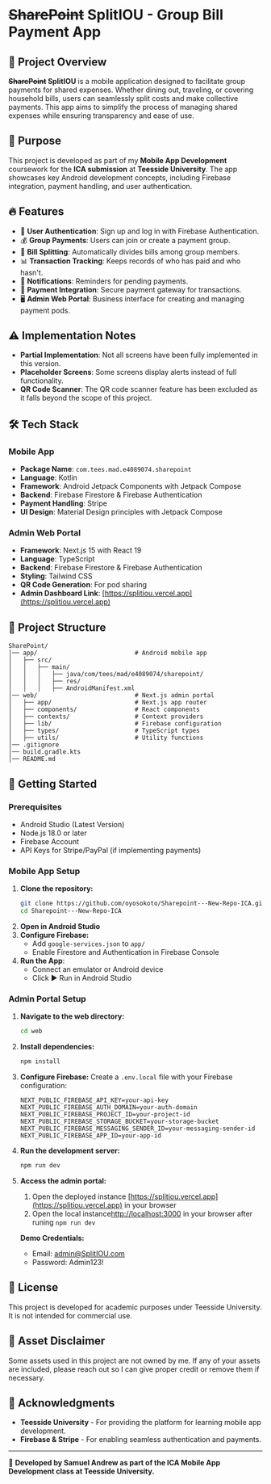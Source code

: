 # ~~SharePoint~~ **SplitIOU** - Group Bill Payment App

## 📌 Project Overview

**~~SharePoint~~ SplitIOU** is a mobile application designed to facilitate group payments for shared expenses. Whether dining out, traveling, or covering household bills, users can seamlessly split costs and make collective payments. This app aims to simplify the process of managing shared expenses while ensuring transparency and ease of use.

## 🎯 Purpose

This project is developed as part of my **Mobile App Development** coursework for the **ICA submission** at **Teesside University**. The app showcases key Android development concepts, including Firebase integration, payment handling, and user authentication.

## 🔥 Features

- 📲 **User Authentication**: Sign up and log in with Firebase Authentication.
- 💰 **Group Payments**: Users can join or create a payment group.
- 🧾 **Bill Splitting**: Automatically divides bills among group members.
- 📊 **Transaction Tracking**: Keeps records of who has paid and who hasn't.
- 🔔 **Notifications**: Reminders for pending payments.
- 🔗 **Payment Integration**: Secure payment gateway for transactions.
- 🖥️ **Admin Web Portal**: Business interface for creating and managing payment pods.

## ⚠️ Implementation Notes

- **Partial Implementation**: Not all screens have been fully implemented in this version.
- **Placeholder Screens**: Some screens display alerts instead of full functionality.
- **QR Code Scanner**: The QR code scanner feature has been excluded as it falls beyond the scope of this project.


## 🛠️ Tech Stack

### Mobile App

- **Package Name**: `com.tees.mad.e4089074.sharepoint`
- **Language**: Kotlin
- **Framework**: Android Jetpack Components with Jetpack Compose
- **Backend**: Firebase Firestore & Firebase Authentication
- **Payment Handling**: Stripe
- **UI Design**: Material Design principles with Jetpack Compose

### Admin Web Portal

- **Framework**: Next.js 15 with React 19
- **Language**: TypeScript
- **Backend**: Firebase Firestore & Firebase Authentication
- **Styling**: Tailwind CSS
- **QR Code Generation**: For pod sharing
- **Admin Dashboard Link**: [https://splitiou.vercel.app](https://splitiou.vercel.app)

## 📂 Project Structure

```
SharePoint/
│── app/                           # Android mobile app
│   ├── src/
│   │   ├── main/
│   │   │   ├── java/com/tees/mad/e4089074/sharepoint/
│   │   │   ├── res/
│   │   │   ├── AndroidManifest.xml
│── web/                           # Next.js admin portal
│   ├── app/                       # Next.js app router
│   ├── components/                # React components
│   ├── contexts/                  # Context providers
│   ├── lib/                       # Firebase configuration
│   ├── types/                     # TypeScript types
│   ├── utils/                     # Utility functions
│── .gitignore
│── build.gradle.kts
│── README.md
```

## 🚀 Getting Started

### Prerequisites

- Android Studio (Latest Version)
- Node.js 18.0 or later
- Firebase Account
- API Keys for Stripe/PayPal (if implementing payments)

### Mobile App Setup

1. **Clone the repository:**
   ```sh
   git clone https://github.com/oyosokoto/Sharepoint---New-Repo-ICA.git
   cd Sharepoint---New-Repo-ICA
   ```
2. **Open in Android Studio**
3. **Configure Firebase:**
   - Add `google-services.json` to `app/`
   - Enable Firestore and Authentication in Firebase Console
4. **Run the App**:
   - Connect an emulator or Android device
   - Click ▶️ Run in Android Studio

### Admin Portal Setup

1. **Navigate to the web directory:**
   ```sh
   cd web
   ```
2. **Install dependencies:**
   ```sh
   npm install
   ```
3. **Configure Firebase:**
   Create a `.env.local` file with your Firebase configuration:
   ```
   NEXT_PUBLIC_FIREBASE_API_KEY=your-api-key
   NEXT_PUBLIC_FIREBASE_AUTH_DOMAIN=your-auth-domain
   NEXT_PUBLIC_FIREBASE_PROJECT_ID=your-project-id
   NEXT_PUBLIC_FIREBASE_STORAGE_BUCKET=your-storage-bucket
   NEXT_PUBLIC_FIREBASE_MESSAGING_SENDER_ID=your-messaging-sender-id
   NEXT_PUBLIC_FIREBASE_APP_ID=your-app-id
   ```
4. **Run the development server:**
   ```sh
   npm run dev
   ```
5. **Access the admin portal:**

   1. Open the deployed instance [https://splitiou.vercel.app](https://splitiou.vercel.app) in your browser
   2. Open the local instance[http://localhost:3000](http://localhost:3000) in your browser after runing `npm run dev`

   **Demo Credentials:**

   - Email: admin@SplitIOU.com
   - Password: Admin123!

## 📜 License

This project is developed for academic purposes under Teesside University. It is not intended for commercial use.

## 📢 Asset Disclaimer

Some assets used in this project are not owned by me. If any of your assets are included, please reach out so I can give proper credit or remove them if necessary.

## 🙌 Acknowledgments

- **Teesside University** - For providing the platform for learning mobile app development.
- **Firebase & Stripe** - For enabling seamless authentication and payments.

---

🚀 **Developed by Samuel Andrew as part of the ICA Mobile App Development class at Teesside University.**
